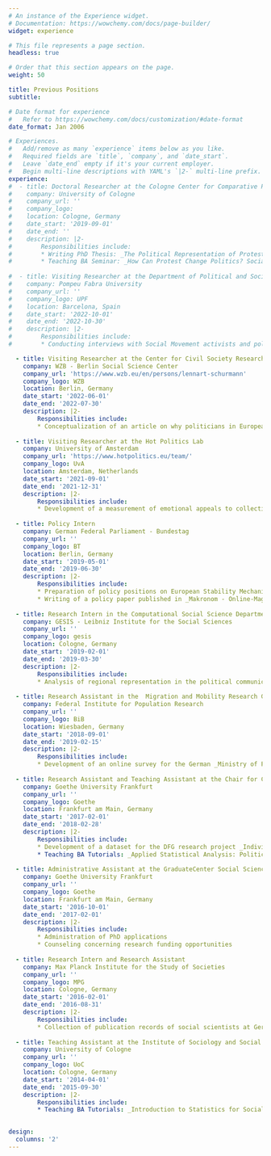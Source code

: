 ```yaml
---
# An instance of the Experience widget.
# Documentation: https://wowchemy.com/docs/page-builder/
widget: experience

# This file represents a page section.
headless: true

# Order that this section appears on the page.
weight: 50

title: Previous Positions
subtitle:

# Date format for experience
#   Refer to https://wowchemy.com/docs/customization/#date-format
date_format: Jan 2006

# Experiences.
#   Add/remove as many `experience` items below as you like.
#   Required fields are `title`, `company`, and `date_start`.
#   Leave `date_end` empty if it's your current employer.
#   Begin multi-line descriptions with YAML's `|2-` multi-line prefix.
experience:
#  - title: Doctoral Researcher at the Cologne Center for Comparative Politcs
#    company: University of Cologne
#    company_url: ''
#    company_logo: 
#    location: Cologne, Germany
#    date_start: '2019-09-01'
#    date_end: ''
#    description: |2-
#        Responsibilities include:
#        * Writing PhD Thesis: _The Political Representation of Protest in European Democracies_ 
#        * Teaching BA Seminar: _How Can Protest Change Politics? Social Movements and Political Representation_ 
        
#  - title: Visiting Researcher at the Department of Political and Social Sciences
#    company: Pompeu Fabra University
#    company_url: ''
#    company_logo: UPF
#    location: Barcelona, Spain
#    date_start: '2022-10-01'
#    date_end: '2022-10-30'
#    description: |2-
#        Responsibilities include:
#        * Conducting interviews with Social Movement activists and policy-makers

  - title: Visiting Researcher at the Center for Civil Society Research
    company: WZB - Berlin Social Science Center
    company_url: 'https://www.wzb.eu/en/persons/lennart-schurmann'
    company_logo: WZB
    location: Berlin, Germany
    date_start: '2022-06-01'
    date_end: '2022-07-30'
    description: |2-
        Responsibilities include:
        * Conceptualization of an article on why politicians in European democracies refer to protests and other collective actions in parliamentary speeches
 
  - title: Visiting Researcher at the Hot Politics Lab
    company: University of Amsterdam
    company_url: 'https://www.hotpolitics.eu/team/'
    company_logo: UvA
    location: Amsterdam, Netherlands
    date_start: '2021-09-01'
    date_end: '2021-12-31'
    description: |2-
        Responsibilities include:
        * Development of a measurement of emotional appeals to collective actions in multi-lingual political texts
        
  - title: Policy Intern 
    company: German Federal Parliament - Bundestag
    company_url: ''
    company_logo: BT
    location: Berlin, Germany
    date_start: '2019-05-01'
    date_end: '2019-06-30'
    description: |2-
        Responsibilities include:
        * Preparation of policy positions on European Stability Mechanism
        * Writing of a policy paper published in _Makronom - Online-Magazin für Wirtschaftspolitik_
        
  - title: Research Intern in the Computational Social Science Department
    company: GESIS - Leibniz Institute for the Social Sciences
    company_url: ''
    company_logo: gesis
    location: Cologne, Germany
    date_start: '2019-02-01'
    date_end: '2019-03-30'
    description: |2-
        Responsibilities include:
        * Analysis of regional representation in the political communication of German politicians (Master’s Thesis Project)
        
  - title: Research Assistant in the  Migration and Mobility Research Group
    company: Federal Institute for Population Research
    company_url: ''
    company_logo: BiB
    location: Wiesbaden, Germany
    date_start: '2018-09-01'
    date_end: '2019-02-15'
    description: |2-
        Responsibilities include:
        * Development of an online survey for the German _Ministry of Foreign Affairs_
        
  - title: Research Assistant and Teaching Assistant at the Chair for Comparative Politics
    company: Goethe University Frankfurt
    company_url: ''
    company_logo: Goethe
    location: Frankfurt am Main, Germany
    date_start: '2017-02-01'
    date_end: '2018-02-28'
    description: |2-
        Responsibilities include:
        * Development of a dataset for the DFG research project _Individualized Representation and its Sources_
        * Teaching BA Tutorials: _Applied Statistical Analysis: Political Representation by Parliamentary Elites_
        
  - title: Administrative Assistant at the GraduateCenter Social Sciences
    company: Goethe University Frankfurt
    company_url: ''
    company_logo: Goethe
    location: Frankfurt am Main, Germany
    date_start: '2016-10-01'
    date_end: '2017-02-01'
    description: |2-
        Responsibilities include:
        * Administration of PhD applications
        * Counseling concerning research funding opportunities
        
  - title: Research Intern and Research Assistant
    company: Max Planck Institute for the Study of Societies
    company_url: ''
    company_logo: MPG
    location: Cologne, Germany
    date_start: '2016-02-01'
    date_end: '2016-08-31'
    description: |2-
        Responsibilities include:
        * Collection of publication records of social scientists at German universities and research institutes
    
  - title: Teaching Assistant at the Institute of Sociology and Social Psychology 
    company: University of Cologne
    company_url: ''
    company_logo: UoC
    location: Cologne, Germany
    date_start: '2014-04-01'
    date_end: '2015-09-30'
    description: |2-
        Responsibilities include:
        * Teaching BA Tutorials: _Introduction to Statistics for Social Scientists_
        

design:
  columns: '2'
---
```


